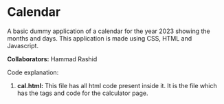 # Calendar

A basic dummy application of a calendar for the year 2023 showing the months and days. This application is made using CSS, HTML and Javascript.

**Collaborators:**
Hammad Rashid

Code explanation:

1. **cal.html:**
This file has all html code present inside it. It is the file which has the tags and code for the calculator page. 

